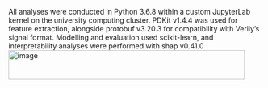 All analyses were conducted in Python 3.6.8 within a custom JupyterLab kernel on the university computing cluster. PDKit v1.4.4 was used for feature extraction, alongside protobuf v3.20.3 for compatibility with Verily’s signal format. Modelling and evaluation used scikit-learn, and interpretability analyses were performed with shap v0.41.0<img width="468" height="58" alt="image" src="https://github.com/user-attachments/assets/c994ac7a-8768-40e7-9591-e81293c92f95" />
